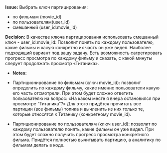 **Issue:**
 Выбрать ключ партицирования:
 - по фильмам (movie_id)
 - по пользователям(user_id)
 - смешанный (user_id:movie_id)

**Decision:**
В качестве ключа партицирования использовать смешанный ключ - user_id:movie_id:
Позволит понять по каждому пользователю, какие фильмы и какую конкретно их часть он уже видел.
Наиболее подходящий вариант под вашу задачу. 
Есть возможность сагрегировать прогресс просмотра по каждому фильму и сказать, 
с какой минуты следует продолжать просмотр «Титаника».

- **Notes:**
- Партиционирование по фильмам (ключ movie_id):
позволит определить по каждому фильму, какие именно пользователи какую его часть отсмотрели.
При этом будет сложно ответить пользователю на вопрос: 
«На каком месте я вчера остановился при просмотре “Титаника”?» 
Для этого придётся прочитать все партиции (все фильмы) топика 
и вычленить из них только те, которые относятся к Титанику (конкретному movie_id). 

- Партиционирование по пользователям (ключ user_id):
позволит по каждому пользователю понять, какие фильмы он уже видел. 
При этом будет сложно получить прогресс просмотра конкретного фильма. 
Придётся полностью вычитывать партицию, а аналитику по фильмам делать в коде.